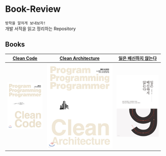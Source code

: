 # Book-Review

`방학을 알차게 보내보자!`  
개발 서적을 읽고 정리하는 Repository

## Books

|   [Clean Code](books/Clean%20Code)    |   [Clean Architecture](books/Clean%20Architecture)    |  [일은 배신하지 않는다](books/일은%20배신하지%20않는다)   |
| :-----------------------------------: | :---------------------------------------------------: | :-------------------------------------------------------: |
| ![Clean-Code](images/Clean-Code.jpeg) | ![Clean-Architecture](images/Clean-Architecture.jpeg) | ![일은-배신하지-않는다](images/일은-배신하지-않는다.jpeg) |
